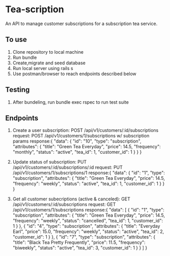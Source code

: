 # Tea-scription
An API to manage customer subscriptions for a subscription tea service.

## To use
1. Clone repository to local machine
2. Run bundle
3. Create,migrate and seed database
3. Run local server using rails s
4. Use postman/browser to reach endpoints described below

## Testing
1. After bundeling, run bundle exec rspec to run test suite

## Endpoints
1. Create a user subscription:
POST /api/v1/customers/:id/subscriptions
request: POST /api/v1/customers/1/subscriptions w/ subscription params
response:{
    "data": {
        "id": "10",
        "type": "subscription",
        "attributes": {
            "title": "Green Tea Everyday",
            "price": 14.5,
            "frequency": "monthly",
            "status": "active",
            "tea_id": 1,
            "customer_id": 1
        }
    }
}

2. Update status of subscription:
PUT /api/v1/customers/:id/subscriptions/:id
request: PUT /api/v1/customers/1/subscriptions/1
response:{
    "data": {
        "id": "1",
        "type": "subscription",
        "attributes": {
            "title": "Green Tea Everyday",
            "price": 14.5,
            "frequency": "weekly",
            "status": "active",
            "tea_id": 1,
            "customer_id": 1
        }
    }
}

3. Get all customer subecriptions (active & canceled):
GET /api/v1/customers/:id/subscriptions
request: GET /api/v1/customers/1/subscriptions
response:{
    "data": [
        {
            "id": "1",
            "type": "subscription",
            "attributes": {
                "title": "Green Tea Everyday",
                "price": 14.5,
                "frequency": "weekly",
                "status": "cancelled",
                "tea_id": 1,
                "customer_id": 1
            }
        },
        {
            "id": "4",
            "type": "subscription",
            "attributes": {
                "title": "Everyday Earl",
                "price": 15.0,
                "frequency": "weekly",
                "status": "active",
                "tea_id": 2,
                "customer_id": 1
            }
        },
        {
            "id": "7",
            "type": "subscription",
            "attributes": {
                "title": "Black Tea Pretty Frequently",
                "price": 11.5,
                "frequency": "biweekly",
                "status": "active",
                "tea_id": 3,
                "customer_id": 1
            }
        }
    ]
}